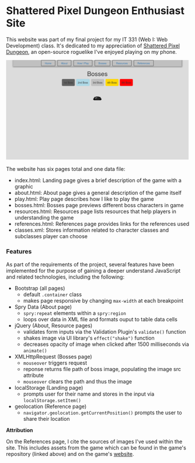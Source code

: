 # Shattered Pixel Dungeon Enthusiast Site

This website was part of my final project for my IT 331 (Web I: Web Development) class. It's dedicated to my appreciation of [Shattered Pixel Dungeon](https://github.com/00-Evan/shattered-pixel-dungeon), an open-source roguelike I've enjoyed playing on my phone. 

<img src="assets/sc.png" width="500"/>

The website has six pages total and one data file:

- index.html: Landing page gives a brief description of the game with a graphic 
- about.html: About page gives a general description of the game itself 
- play.html: Play page describes how I like to play the game
- bosses.html: Bosses page previews different boss characters in game 
- resources.html: Resources page lists resources that help players in understanding the game  
- references.html: References page provides links for the references used
- classes.xml: Stores information related to character classes and subclasses player can choose 

### Features

As part of the requirements of the project, several features have been implemented for the purpose of gaining a deeper understand JavaScript and related technologies, including the following:
 
- Bootstrap (all pages)
    - default `.container` class
    - makes page responsive by changing `max-width` at each breakpoint
- Spry Data (About page)
    - `spry:repeat` elements within a `spry:region`
    - loops over data in XML file and formats ouput to table data cells
- jQuery (About, Resource pages)
    - validates form inputs via the Validation Plugin's `validate()` function
    - shakes image via UI library's `effect("shake")` function
    - decreases opacity of image when clicked after 1500 milliseconds via `animate()`
- XMLHttpRequest (Bosses page)
    - `mouseover` triggers request
    - reponse returns file path of boss image, populating the image src attribute 
    - `mouseover` clears the path and thus the image
- localStorage (Landing page)
    - prompts user for their name and stores in the input via `localStorage.setItem()`
- geolocation (Reference page) 
    - `navigator.geolocation.getCurrentPosition()` prompts the user to share their location

**Attribution**

On the References page, I cite the sources of images I've used within the site. This includes assets from the game which can be found in the game's repository (linked above) and on the game's [website](https://shatteredpixel.com/). 